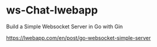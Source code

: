 # ws-Chat-lwebapp
Build a Simple Websocket Server in Go with Gin

https://lwebapp.com/en/post/go-websocket-simple-server
